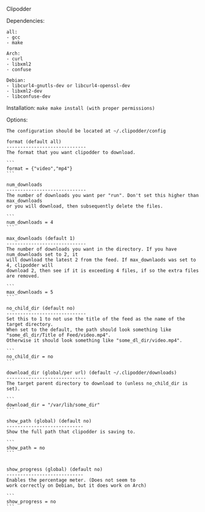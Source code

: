 Clipodder

Dependencies:
	
	all:
	- gcc
	- make
	
	Arch:
	- curl
	- libxml2
	- confuse

	Debian:
	- libcurl4-gnutls-dev or libcurl4-openssl-dev
	- libxml2-dev
	- libconfuse-dev
	



Installation:
	```
        make
        make install (with proper permissions)
	```
	
Options:

	The configuration should be located at ~/.clipodder/config 

	format (default all)
	-----------------------------
	The format that you want clipodder to download.  

	```
	format = {"video","mp4"}
	```
	
	num_downloads 
	-----------------------------
	The number of downloads you want per "run". Don't set this higher than max_downloads 
	or you will download, then subsequently delete the files. 
	
	```
	num_downloads = 4
	```
	
	max_downloads (default 1)
	-----------------------------
	The number of downloads you want in the directory. If you have num_downloads set to 2, it 
	will download the latest 2 from the feed. If max_downlaods was set to 4, clipodder will
	download 2, then see if it is exceeding 4 files, if so the extra files are removed. 
	
	```
	max_downloads = 5
	```
	
	no_child_dir (default no)
	-----------------------------
	Set this to 1 to not use the title of the feed as the name of the target directory. 
	When set to the default, the path should look something like "some_dl_dir/Title of Feed/video.mp4".
	Otherwise it should look something like "some_dl_dir/video.mp4". 

	```
	no_child_dir = no
	```
	
	download_dir (global/per url) (default ~/.clipodder/downloads) 
	-----------------------------	
	The target parent directory to download to (unless no_child_dir is set). 
	
	```
	download_dir = "/var/lib/some_dir"
	```

	show_path (global) (default no)
	----------------------------
	Show the full path that clipodder is saving to.

	```
	show_path = no
	```


	show_progress (global) (default no)
	----------------------------
	Enables the percentage meter. (Does not seem to 
	work correctly on Debian, but it does work on Arch)

	```
	show_progress = no
	```
